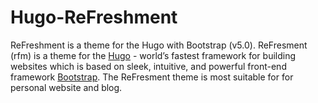 # Hugo-ReFreshment
ReFreshment is a theme for the Hugo with Bootstrap (v5.0).
ReFresment (rfm) is a theme for the [Hugo](https://gohugo.io) - world’s fastest framework for building websites which is based on sleek, intuitive, and powerful front-end framework [Bootstrap](https://github.com/twbs/bootstrap). The ReFresment theme is most suitable for for personal website and blog.
